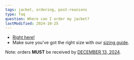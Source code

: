 ```yaml
---
tags: jacket, ordering, post-reunions
type: faq
question: Where can I order my jacket?
lastModified: 2024-10-25
---
```


- [Right here!](https://princeton.reunioniq.com/shop/classof00)
- Make sure you've got the right size with our [sizing guide]("/images/jacket/P2000_25th_Jacket_Sizing_Chart.pdf"). 

Note: orders **MUST** be received by [DECEMBER 13, 2024](/data/OrderMyReunionsJacket.ics).

<!--- If you will not be attending Reunions, email [jacket czar](mailto:p2000jackets@gmail.com) after the planning team has had a chance to recover from the weekend, but before June 5, with the subject line “LATE JACKET ORDER.”-->
